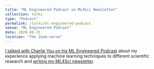 ```yaml
---
title: "ML Engineered Podcast on ML4Sci Newsletter"
collection: talks
type: "Podcast"
permalink: /talks/ml-engineered-podcast
venue: "ML Engineered Podcast"
date: 2020-09-15
location: "The Zoom-verse"
---
```


[I talked with Charlie You on his ML Engineered Podcast](https://www.mlengineered.com/episode/charles-yang) about my experience applying machine learning techniques to different scientific research and [writing my ML4Sci newsletter](https://ml4sci.substack.com/).
